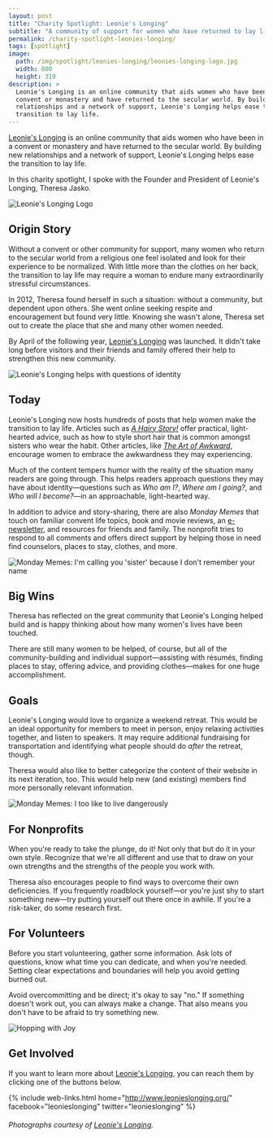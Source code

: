 ```yaml
---
layout: post
title: "Charity Spotlight: Leonie's Longing"
subtitle: "A community of support for women who have returned to lay life from one of religion."
permalink: /charity-spotlight-leonies-longing/
tags: [spotlight]
image:
  path: /img/spotlight/leonies-longing/leonies-longing-logo.jpg
  width: 800
  height: 319
description: >
  Leonie's Longing is an online community that aids women who have been in a
  convent or monastery and have returned to the secular world. By building new
  relationships and a network of support, Leonie's Longing helps ease the
  transition to lay life.
---
```


[Leonie's Longing][1] is an online community that aids women who have been in a convent or monastery and have returned to the secular world. By building new relationships and a network of support, Leonie's Longing helps ease the transition to lay life.

In this charity spotlight, I spoke with the Founder and President of Leonie's Longing, Theresa Jasko.

![][2]

## Origin Story

Without a convent or other community for support, many women who return to the secular world from a religious one feel isolated and look for their experience to be normalized. With little more than the clothes on her back, the transition to lay life may require a woman to endure many extraordinarily stressful circumstances.

In 2012, Theresa found herself in such a situation: without a community, but dependent upon others. She went online seeking respite and encouragement but found very little. Knowing she wasn't alone, Theresa set out to create the place that she and many other women needed.

By April of the following year, [Leonie's Longing][1] was launched. It didn't take long before visitors and their friends and family offered their help to strengthen this new community.

![][6]

## Today

Leonie's Longing now hosts hundreds of posts that help women make the transition to lay life. Articles such as _[A Hairy Story!][7]_ offer practical, light-hearted advice, such as how to style short hair that is common amongst sisters who wear the habit. Other articles, like _[The Art of Awkward][8]_, encourage women to embrace the awkwardness they may experiencing.

Much of the content tempers humor with the reality of the situation many readers are going through. This helps readers approach questions they may have about identity&mdash;questions such as _Who am I?_, _Where am I going?_, and _Who will I become?_&mdash;in an approachable, light-hearted way.

In addition to advice and story-sharing, there are also _Monday Memes_ that touch on familiar convent life topics, book and movie reviews, an [e-newsletter][9], and resources for friends and family. The nonprofit tries to respond to all comments and offers direct support by helping those in need find counselors, places to stay, clothes, and more.

![][4]

## Big Wins

Theresa has reflected on the great community that Leonie's Longing helped build and is happy thinking about how many women's lives have been touched.

There are still many women to be helped, of course, but all of the community-building and individual support&mdash;assisting with résumés, finding places to stay, offering advice, and providing clothes&mdash;makes for one huge accomplishment.

## Goals

Leonie's Longing would love to organize a weekend retreat. This would be an ideal opportunity for members to meet in person, enjoy relaxing activities together, and listen to speakers. It may require additional fundraising for transportation and identifying what people should do _after_ the retreat, though.

Theresa would also like to better categorize the content of their website in its next iteration, too. This would help new (and existing) members find more personally relevant information.

![][5]

## For Nonprofits

When you're ready to take the plunge, do it! Not only that but do it in your own style. Recognize that we're all different and use that to draw on your own strengths and the strengths of the people you work with.

Theresa also encourages people to find ways to overcome their own deficiencies. If you frequently roadblock yourself&mdash;or you're just shy to start something new&mdash;try putting yourself out there once in awhile. If you're a risk-taker, do some research first.

## For Volunteers

Before you start volunteering, gather some information. Ask lots of questions, know what time you can dedicate, and when you're needed. Setting clear expectations and boundaries will help you avoid getting burned out.

Avoid overcommitting and be direct; it's okay to say "no." If something doesn't work out, you can always make a change. That also means you don't have to be afraid to try something new.

![][3]

## Get Involved

If you want to learn more about [Leonie's Longing][1], you can reach them by clicking one of the buttons below.

{% include web-links.html home="http://www.leonieslonging.org/" facebook="leonieslonging" twitter="leonieslonging" %}

###### Photographs courtesy of [Leonie's Longing][1].



[1]: http://www.leonieslonging.org/ "Leonie's Longing Homepage"
[2]: /img/spotlight/leonies-longing/leonies-longing-logo.jpg "Leonie's Longing Logo"
[3]: /img/spotlight/leonies-longing/leonies-longing-hopping-with-joy.jpg "Hopping with Joy"
[4]: /img/spotlight/leonies-longing/leonies-longing-forgotten-name-meme.jpg "Monday Memes: I'm calling you 'sister' because I don't remember your name"
[5]: /img/spotlight/leonies-longing/leonies-longing-live-dangerously-meme.jpg "Monday Memes: I too like to live dangerously"
[6]: /img/spotlight/leonies-longing/leonies-longing-questions.jpg "Leonie's Longing helps with questions of identity"
[7]: http://www.leonieslonging.org/a-hairy-story/ "A Hairy Story! by Liz Miller"
[8]: http://www.leonieslonging.org/awkward/ "The Art of Awkward by Cora Cantata"
[9]: http://leonieslonging.us4.list-manage.com/subscribe?u=07052eaf86f285796f7b7a122&id=3802a60895 "Signup for Leonie's Longing Newsletter"
